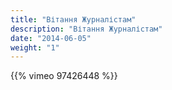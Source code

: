 ```yaml
---
title: "Вітання Журналістам"
description: "Вітання Журналістам"
date: "2014-06-05"
weight: "1"
---
```


{{% vimeo 97426448 %}}
